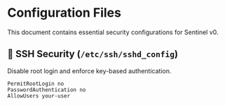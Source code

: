 # Configuration Files  

This document contains essential security configurations for Sentinel v0.  

## 🔹 SSH Security (`/etc/ssh/sshd_config`)  
Disable root login and enforce key-based authentication.  
```plaintext
PermitRootLogin no  
PasswordAuthentication no  
AllowUsers your-user  
